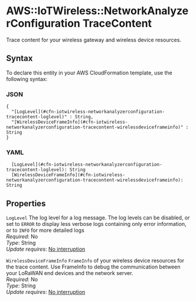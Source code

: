 # AWS::IoTWireless::NetworkAnalyzerConfiguration TraceContent<a name="aws-properties-iotwireless-networkanalyzerconfiguration-tracecontent"></a>

Trace content for your wireless gateway and wireless device resources\.

## Syntax<a name="aws-properties-iotwireless-networkanalyzerconfiguration-tracecontent-syntax"></a>

To declare this entity in your AWS CloudFormation template, use the following syntax:

### JSON<a name="aws-properties-iotwireless-networkanalyzerconfiguration-tracecontent-syntax.json"></a>

```
{
  "[LogLevel](#cfn-iotwireless-networkanalyzerconfiguration-tracecontent-loglevel)" : String,
  "[WirelessDeviceFrameInfo](#cfn-iotwireless-networkanalyzerconfiguration-tracecontent-wirelessdeviceframeinfo)" : String
}
```

### YAML<a name="aws-properties-iotwireless-networkanalyzerconfiguration-tracecontent-syntax.yaml"></a>

```
  [LogLevel](#cfn-iotwireless-networkanalyzerconfiguration-tracecontent-loglevel): String
  [WirelessDeviceFrameInfo](#cfn-iotwireless-networkanalyzerconfiguration-tracecontent-wirelessdeviceframeinfo): String
```

## Properties<a name="aws-properties-iotwireless-networkanalyzerconfiguration-tracecontent-properties"></a>

`LogLevel` <a name="cfn-iotwireless-networkanalyzerconfiguration-tracecontent-loglevel"></a>
The log level for a log message\. The log levels can be disabled, or set to `ERROR` to display less verbose logs containing only error information, or to `INFO` for more detailed logs  
_Required_: No  
_Type_: String  
_Update requires_: [No interruption](https://docs.aws.amazon.com/AWSCloudFormation/latest/UserGuide/using-cfn-updating-stacks-update-behaviors.html#update-no-interrupt)

`WirelessDeviceFrameInfo` <a name="cfn-iotwireless-networkanalyzerconfiguration-tracecontent-wirelessdeviceframeinfo"></a>
`FrameInfo` of your wireless device resources for the trace content\. Use FrameInfo to debug the communication between your LoRaWAN end devices and the network server\.  
_Required_: No  
_Type_: String  
_Update requires_: [No interruption](https://docs.aws.amazon.com/AWSCloudFormation/latest/UserGuide/using-cfn-updating-stacks-update-behaviors.html#update-no-interrupt)
